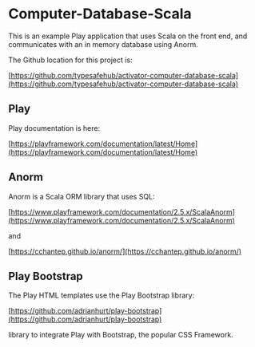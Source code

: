 # Computer-Database-Scala

This is an example Play application that uses Scala on the front end, and communicates with an in memory database using Anorm.

The Github location for this project is:

[https://github.com/typesafehub/activator-computer-database-scala](https://github.com/typesafehub/activator-computer-database-scala)

## Play

Play documentation is here:

[https://playframework.com/documentation/latest/Home](https://playframework.com/documentation/latest/Home)

## Anorm

Anorm is a Scala ORM library that uses SQL:

[https://www.playframework.com/documentation/2.5.x/ScalaAnorm](https://www.playframework.com/documentation/2.5.x/ScalaAnorm)

and

[https://cchantep.github.io/anorm/](https://cchantep.github.io/anorm/)

## Play Bootstrap

The Play HTML templates use the Play Bootstrap library:

[https://github.com/adrianhurt/play-bootstrap](https://github.com/adrianhurt/play-bootstrap)

library to integrate Play with Bootstrap, the popular CSS Framework.

